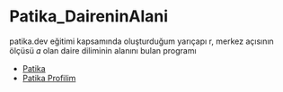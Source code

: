 # Patika_DaireninAlani
patika.dev eğitimi kapsamında oluşturduğum yarıçapı r, merkez açısının ölçüsü 𝛼 olan daire diliminin alanını bulan programı

- [Patika](https://app.patika.dev/)
- [Patika Profilim](https://app.patika.dev/aytac)

